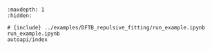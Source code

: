 ```{include} ../README.md
```

```{toctree}
:maxdepth: 1
:hidden:

# {include} ../examples/DFTB_repulsive_fitting/run_example.ipynb
run_example.ipynb
autoapi/index
```